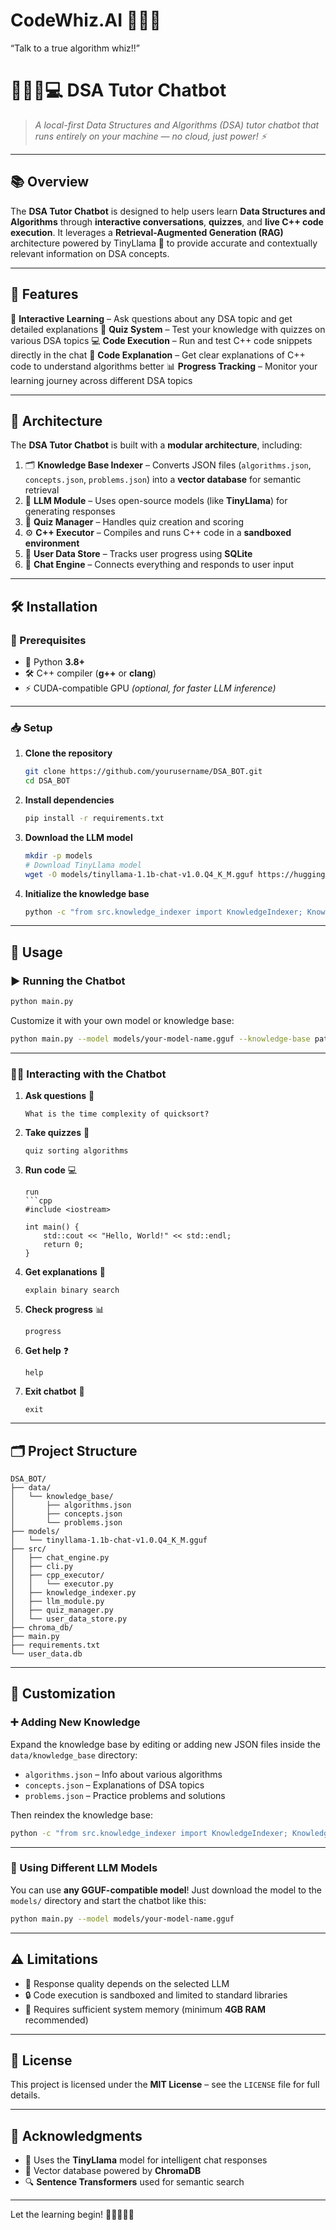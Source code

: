 # CodeWhiz.AI 🧙‍♀️💬
“Talk to a true algorithm whiz!!”

# 👩🏻‍🏫💻 **DSA Tutor Chatbot**

> *A local-first Data Structures and Algorithms (DSA) tutor chatbot that runs entirely on your machine — no cloud, just power! ⚡*

---

## 📚 Overview

The **DSA Tutor Chatbot** is designed to help users learn **Data Structures and Algorithms** through **interactive conversations**, **quizzes**, and **live C++ code execution**.
It leverages a **Retrieval-Augmented Generation (RAG)** architecture powered by TinyLlama 🦙 to provide accurate and contextually relevant information on DSA concepts.

---

## 🚀 Features

🔹 **Interactive Learning** – Ask questions about any DSA topic and get detailed explanations
🧠 **Quiz System** – Test your knowledge with quizzes on various DSA topics
💻 **Code Execution** – Run and test C++ code snippets directly in the chat
📜 **Code Explanation** – Get clear explanations of C++ code to understand algorithms better
📊 **Progress Tracking** – Monitor your learning journey across different DSA topics

---

## 🧩 Architecture

The **DSA Tutor Chatbot** is built with a **modular architecture**, including:

1. 🗂️ **Knowledge Base Indexer** – Converts JSON files (`algorithms.json`, `concepts.json`, `problems.json`) into a **vector database** for semantic retrieval
2. 🧠 **LLM Module** – Uses open-source models (like **TinyLlama**) for generating responses
3. 📝 **Quiz Manager** – Handles quiz creation and scoring
4. ⚙️ **C++ Executor** – Compiles and runs C++ code in a **sandboxed environment**
5. 🧾 **User Data Store** – Tracks user progress using **SQLite**
6. 💬 **Chat Engine** – Connects everything and responds to user input

---

## 🛠️ Installation

### 📌 Prerequisites

* 🐍 Python **3.8+**
* 🛠️ C++ compiler (**g++** or **clang**)
* ⚡ CUDA-compatible GPU *(optional, for faster LLM inference)*

---

### 📥 Setup

1. **Clone the repository**

   ```bash
   git clone https://github.com/yourusername/DSA_BOT.git
   cd DSA_BOT
   ```

2. **Install dependencies**

   ```bash
   pip install -r requirements.txt
   ```

3. **Download the LLM model**

   ```bash
   mkdir -p models
   # Download TinyLlama model
   wget -O models/tinyllama-1.1b-chat-v1.0.Q4_K_M.gguf https://huggingface.co/TheBloke/TinyLlama-1.1B-Chat-v1.0-GGUF/resolve/main/tinyllama-1.1b-chat-v1.0.Q4_K_M.gguf
   ```

4. **Initialize the knowledge base**

   ```bash
   python -c "from src.knowledge_indexer import KnowledgeIndexer; KnowledgeIndexer(knowledge_base_dir='data/knowledge_base', db_directory='chroma_db').index_knowledge_base()"
   ```

---

## 💬 Usage

### ▶️ Running the Chatbot

```bash
python main.py
```

Customize it with your own model or knowledge base:

```bash
python main.py --model models/your-model-name.gguf --knowledge-base path/to/knowledge_base
```

---

### 🧑‍🏫 Interacting with the Chatbot

1. **Ask questions** 🧠

   ```text
   What is the time complexity of quicksort?
   ```

2. **Take quizzes** 📝

   ```text
   quiz sorting algorithms
   ```

3. **Run code** 💻

   ````text
   run
   ```cpp
   #include <iostream>

   int main() {
       std::cout << "Hello, World!" << std::endl;
       return 0;
   }
   ````

4. **Get explanations** 🧾

   ```text
   explain binary search
   ```

5. **Check progress** 📊

   ```text
   progress
   ```

6. **Get help** ❓

   ```text
   help
   ```

7. **Exit chatbot** 🛑

   ```text
   exit
   ```

---

## 🗂️ Project Structure

```
DSA_BOT/
├── data/
│   └── knowledge_base/
│       ├── algorithms.json
│       ├── concepts.json
│       └── problems.json
├── models/
│   └── tinyllama-1.1b-chat-v1.0.Q4_K_M.gguf
├── src/
│   ├── chat_engine.py
│   ├── cli.py
│   ├── cpp_executor/
│   │   └── executor.py
│   ├── knowledge_indexer.py
│   ├── llm_module.py
│   ├── quiz_manager.py
│   └── user_data_store.py
├── chroma_db/
├── main.py
├── requirements.txt
└── user_data.db
```

---

## 🎨 Customization

### ➕ Adding New Knowledge

Expand the knowledge base by editing or adding new JSON files inside the `data/knowledge_base` directory:

* `algorithms.json` – Info about various algorithms
* `concepts.json` – Explanations of DSA topics
* `problems.json` – Practice problems and solutions

Then reindex the knowledge base:

```bash
python -c "from src.knowledge_indexer import KnowledgeIndexer; KnowledgeIndexer(knowledge_base_dir='data/knowledge_base', db_directory='chroma_db').index_knowledge_base()"
```

---

### 🔄 Using Different LLM Models

You can use **any GGUF-compatible model**!
Just download the model to the `models/` directory and start the chatbot like this:

```bash
python main.py --model models/your-model-name.gguf
```

---

## ⚠️ Limitations

* 🧠 Response quality depends on the selected LLM
* 🔒 Code execution is sandboxed and limited to standard libraries
* 🧮 Requires sufficient system memory (minimum **4GB RAM** recommended)

---

## 📄 License

This project is licensed under the **MIT License** – see the `LICENSE` file for full details.

---

## 🙏 Acknowledgments

* 🤖 Uses the **TinyLlama** model for intelligent chat responses
* 💾 Vector database powered by **ChromaDB**
* 🔍 **Sentence Transformers** used for semantic search

---

Let the learning begin! 🌟👨‍💻👩‍💻
